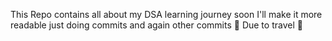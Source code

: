 This Repo contains all about my DSA learning journey
soon I'll make it more readable 
just doing commits and again other commits 🥲
Due to travel 🥲
